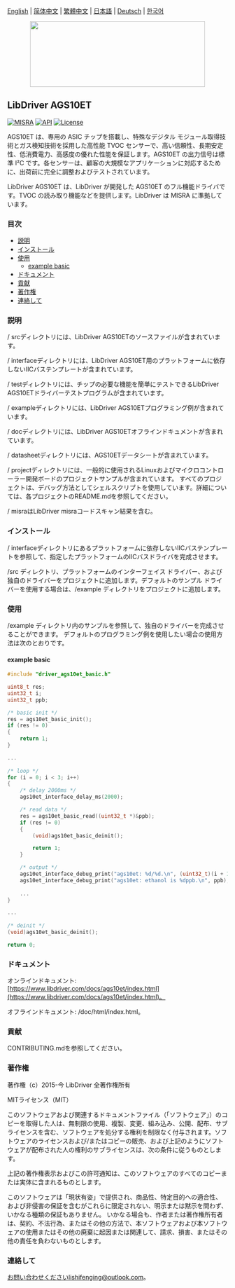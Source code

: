 [English](/README.md) | [ 简体中文](/README_zh-Hans.md) | [繁體中文](/README_zh-Hant.md) | [日本語](/README_ja.md) | [Deutsch](/README_de.md) | [한국어](/README_ko.md)

<div align=center>
<img src="/doc/image/logo.svg" width="400" height="150"/>
</div>

## LibDriver AGS10ET

[![MISRA](https://img.shields.io/badge/misra-compliant-brightgreen.svg)](/misra/README.md) [![API](https://img.shields.io/badge/api-reference-blue.svg)](https://www.libdriver.com/docs/ags10et/index.html) [![License](https://img.shields.io/badge/license-MIT-brightgreen.svg)](/LICENSE)

AGS10ET は、専用の ASIC チップを搭載し、特殊なデジタル モジュール取得技術とガス検知技術を採用した高性能 TVOC センサーで、高い信頼性、長期安定性、低消費電力、高感度の優れた性能を保証します。AGS10ET の出力信号は標準 I²C です。各センサーは、顧客の大規模なアプリケーションに対応するために、出荷前に完全に調整およびテストされています。

LibDriver AGS10ET は、LibDriver が開発した AGS10ET のフル機能ドライバです。TVOC の読み取り機能などを提供します。LibDriver は MISRA に準拠しています。

### 目次

  - [説明](#説明)
  - [インストール](#インストール)
  - [使用](#使用)
    - [example basic](#example-basic)
  - [ドキュメント](#ドキュメント)
  - [貢献](#貢献)
  - [著作権](#著作権)
  - [連絡して](#連絡して)

### 説明

/ srcディレクトリには、LibDriver AGS10ETのソースファイルが含まれています。

/ interfaceディレクトリには、LibDriver AGS10ET用のプラットフォームに依存しないIICバステンプレートが含まれています。

/ testディレクトリには、チップの必要な機能を簡単にテストできるLibDriver AGS10ETドライバーテストプログラムが含まれています。

/ exampleディレクトリには、LibDriver AGS10ETプログラミング例が含まれています。

/ docディレクトリには、LibDriver AGS10ETオフラインドキュメントが含まれています。

/ datasheetディレクトリには、AGS10ETデータシートが含まれています。

/ projectディレクトリには、一般的に使用されるLinuxおよびマイクロコントローラー開発ボードのプロジェクトサンプルが含まれています。 すべてのプロジェクトは、デバッグ方法としてシェルスクリプトを使用しています。詳細については、各プロジェクトのREADME.mdを参照してください。

/ misraはLibDriver misraコードスキャン結果を含む。

### インストール

/ interfaceディレクトリにあるプラットフォームに依存しないIICバステンプレートを参照して、指定したプラットフォームのIICバスドライバを完成させます。

/src ディレクトリ、プラットフォームのインターフェイス ドライバー、および独自のドライバーをプロジェクトに追加します。デフォルトのサンプル ドライバーを使用する場合は、/example ディレクトリをプロジェクトに追加します。

### 使用

/example ディレクトリ内のサンプルを参照して、独自のドライバーを完成させることができます。 デフォルトのプログラミング例を使用したい場合の使用方法は次のとおりです。

#### example basic

```C
#include "driver_ags10et_basic.h"

uint8_t res;
uint32_t i;
uint32_t ppb;

/* basic init */
res = ags10et_basic_init();
if (res != 0)
{
    return 1;
}

...
    
/* loop */
for (i = 0; i < 3; i++)
{
    /* delay 2000ms */
    ags10et_interface_delay_ms(2000);

    /* read data */
    res = ags10et_basic_read((uint32_t *)&ppb);
    if (res != 0)
    {
        (void)ags10et_basic_deinit();

        return 1;
    }

    /* output */
    ags10et_interface_debug_print("ags10et: %d/%d.\n", (uint32_t)(i + 1), (uint32_t)3);
    ags10et_interface_debug_print("ags10et: ethanol is %dppb.\n", ppb);
    
    ...
}

...
    
/* deinit */
(void)ags10et_basic_deinit();

return 0;
```

### ドキュメント

オンラインドキュメント: [https://www.libdriver.com/docs/ags10et/index.html](https://www.libdriver.com/docs/ags10et/index.html)。

オフラインドキュメント: /doc/html/index.html。

### 貢献

CONTRIBUTING.mdを参照してください。

### 著作権

著作権（c）2015-今 LibDriver 全著作権所有

MITライセンス（MIT）

このソフトウェアおよび関連するドキュメントファイル（「ソフトウェア」）のコピーを取得した人は、無制限の使用、複製、変更、組み込み、公開、配布、サブライセンスを含む、ソフトウェアを処分する権利を制限なく付与されます。ソフトウェアのライセンスおよび/またはコピーの販売、および上記のようにソフトウェアが配布された人の権利のサブライセンスは、次の条件に従うものとします。

上記の著作権表示およびこの許可通知は、このソフトウェアのすべてのコピーまたは実体に含まれるものとします。

このソフトウェアは「現状有姿」で提供され、商品性、特定目的への適合性、および非侵害の保証を含むがこれらに限定されない、明示または黙示を問わず、いかなる種類の保証もありません。 いかなる場合も、作者または著作権所有者は、契約、不法行為、またはその他の方法で、本ソフトウェアおよび本ソフトウェアの使用またはその他の廃棄に起因または関連して、請求、損害、またはその他の責任を負わないものとします。

### 連絡して

お問い合わせくださいlishifenging@outlook.com。